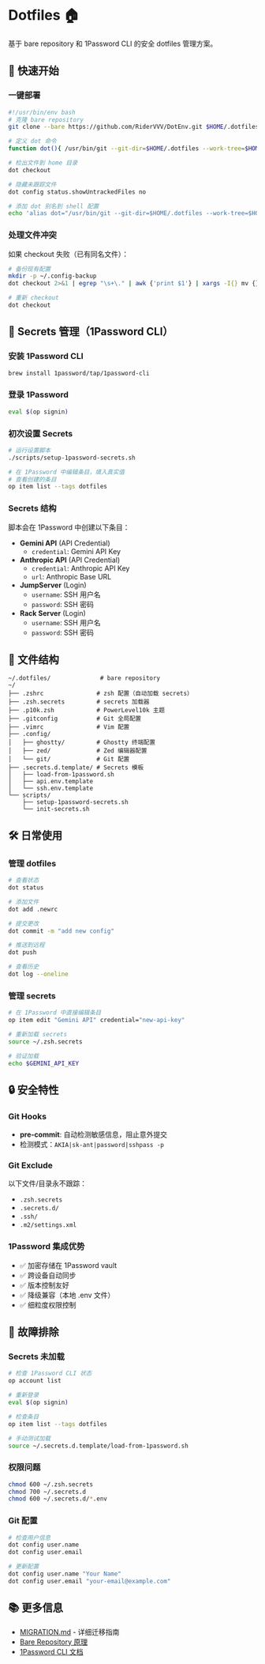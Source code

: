 # Dotfiles 🏠

基于 bare repository 和 1Password CLI 的安全 dotfiles 管理方案。

## 🚀 快速开始

### 一键部署

```bash
#!/usr/bin/env bash
# 克隆 bare repository
git clone --bare https://github.com/RiderVVV/DotEnv.git $HOME/.dotfiles

# 定义 dot 命令
function dot(){ /usr/bin/git --git-dir=$HOME/.dotfiles --work-tree=$HOME "$@"; }

# 检出文件到 home 目录
dot checkout

# 隐藏未跟踪文件
dot config status.showUntrackedFiles no

# 添加 dot 别名到 shell 配置
echo 'alias dot="/usr/bin/git --git-dir=$HOME/.dotfiles --work-tree=$HOME"' >> ~/.zshrc
```

### 处理文件冲突

如果 checkout 失败（已有同名文件）：

```bash
# 备份现有配置
mkdir -p ~/.config-backup
dot checkout 2>&1 | egrep "\s+\." | awk {'print $1'} | xargs -I{} mv {} ~/.config-backup/{}

# 重新 checkout
dot checkout
```

## 🔐 Secrets 管理（1Password CLI）

### 安装 1Password CLI

```bash
brew install 1password/tap/1password-cli
```

### 登录 1Password

```bash
eval $(op signin)
```

### 初次设置 Secrets

```bash
# 运行设置脚本
./scripts/setup-1password-secrets.sh

# 在 1Password 中编辑条目，填入真实值
# 查看创建的条目
op item list --tags dotfiles
```

### Secrets 结构

脚本会在 1Password 中创建以下条目：

- **Gemini API** (API Credential)
  - `credential`: Gemini API Key
- **Anthropic API** (API Credential)  
  - `credential`: Anthropic API Key
  - `url`: Anthropic Base URL
- **JumpServer** (Login)
  - `username`: SSH 用户名
  - `password`: SSH 密码
- **Rack Server** (Login)
  - `username`: SSH 用户名  
  - `password`: SSH 密码

## 📁 文件结构

```
~/.dotfiles/              # bare repository
~/
├── .zshrc               # zsh 配置（自动加载 secrets）
├── .zsh.secrets         # secrets 加载器
├── .p10k.zsh            # PowerLevel10k 主题
├── .gitconfig           # Git 全局配置
├── .vimrc               # Vim 配置
├── .config/
│   ├── ghostty/         # Ghostty 终端配置
│   ├── zed/             # Zed 编辑器配置
│   └── git/             # Git 配置
├── .secrets.d.template/ # Secrets 模板
│   ├── load-from-1password.sh
│   ├── api.env.template
│   └── ssh.env.template
└── scripts/
    ├── setup-1password-secrets.sh
    └── init-secrets.sh
```

## 🛠️ 日常使用

### 管理 dotfiles

```bash
# 查看状态
dot status

# 添加文件
dot add .newrc

# 提交更改
dot commit -m "add new config"

# 推送到远程
dot push

# 查看历史
dot log --oneline
```

### 管理 secrets

```bash
# 在 1Password 中直接编辑条目
op item edit "Gemini API" credential="new-api-key"

# 重新加载 secrets
source ~/.zsh.secrets

# 验证加载
echo $GEMINI_API_KEY
```

## 🔒 安全特性

### Git Hooks

- **pre-commit**: 自动检测敏感信息，阻止意外提交
- 检测模式：`AKIA|sk-ant|password|sshpass -p`

### Git Exclude

以下文件/目录永不跟踪：
- `.zsh.secrets`
- `.secrets.d/`
- `.ssh/`
- `.m2/settings.xml`

### 1Password 集成优势

- ✅ 加密存储在 1Password vault
- ✅ 跨设备自动同步
- ✅ 版本控制友好
- ✅ 降级兼容（本地 .env 文件）
- ✅ 细粒度权限控制

## 🚨 故障排除

### Secrets 未加载

```bash
# 检查 1Password CLI 状态
op account list

# 重新登录
eval $(op signin)

# 检查条目
op item list --tags dotfiles

# 手动测试加载
source ~/.secrets.d.template/load-from-1password.sh
```

### 权限问题

```bash
chmod 600 ~/.zsh.secrets
chmod 700 ~/.secrets.d
chmod 600 ~/.secrets.d/*.env
```

### Git 配置

```bash
# 检查用户信息
dot config user.name
dot config user.email

# 更新配置
dot config user.name "Your Name"
dot config user.email "your-email@example.com"
```

## 📚 更多信息

- [MIGRATION.md](MIGRATION.md) - 详细迁移指南
- [Bare Repository 原理](https://www.atlassian.com/git/tutorials/dotfiles)
- [1Password CLI 文档](https://developer.1password.com/docs/cli/)
